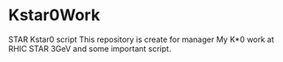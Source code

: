 # Kstar0Work
STAR Kstar0 script
This repository is create for manager My K*0 work at RHIC STAR 3GeV and some important script.
